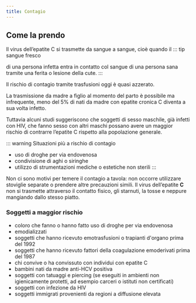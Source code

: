 ```yaml
---
title: Contagio
---
```


## Come la prendo

Il virus dell’epatite C si trasmette da sangue a sangue, cioè quando il
::: tip sangue fresco

di una persona infetta entra in contatto col sangue di una persona sana tramite una ferita o lesione della cute.
:::

Il rischio di contagio tramite trasfusioni oggi è quasi azzerato.

La trasmissione da madre a figlio al momento del parto è possibile ma infrequente, meno del 5% di nati da madre con epatite cronica C diventa a sua volta infetto.

Tuttavia alcuni studi suggeriscono che soggetti di sesso maschile, già infetti con HIV, che fanno sesso con altri maschi possano avere un maggior rischio di contrarre l’epatite C rispetto alla popolazione generale.

::: warning Situazioni più a rischio di contagio

- uso di droghe per via endovenosa
- condivisione di aghi o siringhe
- utilizzo di strumentazioni mediche o estetiche non sterili
  :::

Non ci sono motivi per temere il contagio a tavola: non occorre utilizzare stoviglie separate o prendere altre precauzioni simili. Il virus dell’epatite **C** non si trasmette attraverso il contatto fisico, gli starnuti, la tosse e neppure mangiando dallo stesso piatto.

### Soggetti a maggior rischio

- coloro che fanno o hanno fatto uso di droghe per via endovenosa
- emodializzati
- soggetti che hanno ricevuto emotrasfusioni o trapianti d'organo prima del 1992
- soggetti che hanno ricevuto fattori della coagulazione emoderivati prima del 1987
- chi convive o ha convissuto con individui con epatite C
- bambini nati da madre anti-HCV positiva
- soggetti con tatuaggi e piercing (se eseguiti in ambienti non igienicamente protetti, ad esempio carceri o istituti non certificati)
- soggetti con infezione da HIV
- soggetti immigrati provenienti da regioni a diffusione elevata
